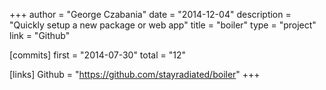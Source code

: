 +++
author = "George Czabania"
date = "2014-12-04"
description = "Quickly setup a new package or web app"
title = "boiler"
type = "project"
link = "Github"

[commits]
  first = "2014-07-30"
  total = "12"

[links]
  Github = "https://github.com/stayradiated/boiler"
+++

